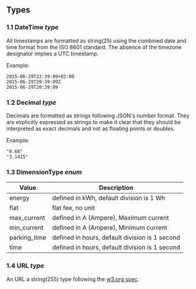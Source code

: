 ## Types

### 1.1 DateTime *type*
 
All timestamps are formatted as string(25) using the combined date and time format from the ISO 8601 standard. The absence of the timezone designator implies a UTC timestamp.


Example:

    2015-06-29T22:39:09+02:00
    2015-06-29T20:39:09Z
    2015-06-29T20:39:09

    
### 1.2 Decimal *type*

Decimals are formatted as strings following JSON's number format. They are explicitly expressed as strings to make it clear that they should be interpreted as exact decimals and not as floating points or doubles.

Example:

    "0.68"
    "3.1415"

    
### 1.3 DimensionType *enum*

| Value        | Description                                          |
| ------------ | ---------------------------------------------------- |
| energy       | defined in kWh, default division is 1 Wh             |
| flat         | flat fee, no unit                                    |
| max_current  | defined in A (Ampere), Maximum current               |
| min_current  | defined in A (Ampere), Minimum current               |
| parking_time | defined in hours, default division is 1 second       |
| time         | defined in hours, default division is 1 second       |


### 1.4 URL *type*

An URL a string(255) type following the [w3.org spec](http://www.w3.org/Addressing/URL/uri-spec.html).
